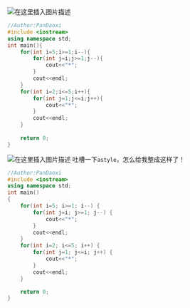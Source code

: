 ![在这里插入图片描述](https://pic.2ge.org/cdn/?url=https://img-blog.csdnimg.cn/911c7e2557e54a6d9a9ac700551a6790.png?x-oss-process=image/watermark,type_ZHJvaWRzYW5zZmFsbGJhY2s,shadow_50,text_Q1NETiBA5r2Y6YGT54a5,size_17,color_FFFFFF,t_70,g_se,x_16)

```cpp
//Author:PanDaoxi 
#include <iostream>
using namespace std;
int main(){
	for(int i=5;i>=1;i--){
		for(int j=i;j>=1;j--){
			cout<<"*";
		}
		cout<<endl;
	}
	for(int i=2;i<=5;i++){
		for(int j=1;j<=i;j++){
			cout<<"*";
		}
		cout<<endl;
	} 
	
	return 0;
} 
```
![在这里插入图片描述](https://pic.2ge.org/cdn/?url=https://img-blog.csdnimg.cn/6365483fc4ef4af097afd3aae521561e.png?x-oss-process=image/watermark,type_ZHJvaWRzYW5zZmFsbGJhY2s,shadow_50,text_Q1NETiBA5r2Y6YGT54a5,size_20,color_FFFFFF,t_70,g_se,x_16)
吐槽一下`astyle`，怎么给我整成这样了！

```cpp
//Author:PanDaoxi
#include <iostream>
using namespace std;
int main()
{
	for(int i=5; i>=1; i--) {
		for(int j=i; j>=1; j--) {
			cout<<"*";
		}
		cout<<endl;
	}
	for(int i=2; i<=5; i++) {
		for(int j=1; j<=i; j++) {
			cout<<"*";
		}
		cout<<endl;
	}

	return 0;
}
```

